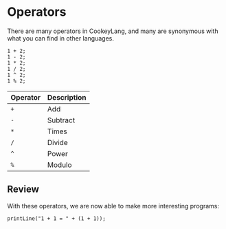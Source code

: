 # Operators
There are many operators in CookeyLang, and many are synonymous with what you can find in other languages.
```clf
1 + 2;
1 - 2;
1 * 2;
1 / 2;
1 ^ 2;
1 % 2;
```

|Operator|Description|
|--|--|
|`+`|Add|
|`-`|Subtract|
|`*`|Times|
|`/`|Divide|
|`^`|Power|
|`%`|Modulo|

## Review
With these operators, we are now able to make more interesting programs:
```clf
printLine("1 + 1 = " + (1 + 1));
```
